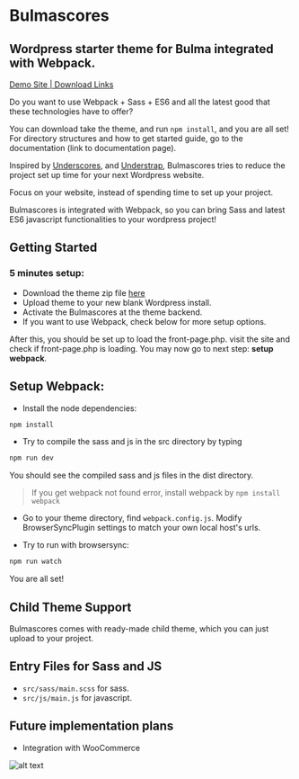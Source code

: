 # Bulmascores
## Wordpress starter theme for Bulma integrated with Webpack. 

[Demo Site | Download Links](http://demo-bulmascores.seyongcho.com)

Do you want to use Webpack + Sass + ES6 and all the latest good that these technologies have to offer? 

You can download take the theme, and run `npm install`, and you are all set! For directory structures and how to get started guide, go to the documentation (link to documentation page).

Inspired by [Underscores](https://underscores.me/), and [Understrap](https://understrap.com/), Bulmascores tries to reduce the project set up time for your next Wordpress website. 

Focus on your website, instead of spending time to set up your project. 

Bulmascores is integrated with Webpack, so you can bring Sass and latest ES6 javascript functionalities to your wordpress project!

## Getting Started
### 5 minutes setup:
* Download the theme zip file [here](http://demo-bulmascores.seyongcho.com)
* Upload theme to your new blank Wordpress install.
* Activate the Bulmascores at the theme backend.
* If you want to use Webpack, check below for more setup options.

After this, you should be set up to load the front-page.php. visit the site and check if front-page.php is loading. You may now go to next step: **setup webpack**.

## Setup Webpack:

* Install the node dependencies:
```sh
npm install
```

* Try to compile the sass and js in the src directory by typing 
```sh
npm run dev
```
You should see the compiled sass and js files in the dist directory.

>If you get webpack not found error, install webpack by `npm install webpack`

* Go to your theme directory, find `webpack.config.js`. Modify BrowserSyncPlugin settings to match your own local host's urls. 

* Try to run with browsersync:
```sh
npm run watch
```

You are all set!


## Child Theme Support
Bulmascores comes with ready-made child theme, which you can just upload to your project. 


## Entry Files for Sass and JS
* `src/sass/main.scss` for sass. 
* `src/js/main.js` for javascript.

## Future implementation plans
* Integration with WooCommerce

![alt text](https://bulma.io/images/made-with-bulma.png "Made with Bulma")